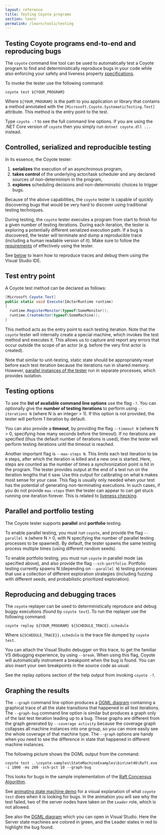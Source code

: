 ```yaml
---
layout: reference
title: Testing Coyote programs
section: learn
permalink: /learn/tools/testing
---
```


## Testing Coyote programs end-to-end and reproducing bugs

The `coyote` command line tool can be used to automatically test a Coyote program to find and
deterministically reproduce bugs in your code while also enforcing your safety and liveness property
[specifications](../core/specifications).

To invoke the tester use the following command:

```
coyote test ${YOUR_PROGRAM}
```

Where `${YOUR_PROGRAM}` is the path to you application or library that contains a method annotated
with the `[Microsoft.Coyote.SystematicTesting.Test]` attribute. This method is the entry point to the
test.

Type `coyote -?` to see the full command line options. If you are using the .NET Core version of
`coyote` then you simply run `dotnet coyote.dll ...` instead.

## Controlled, serialized and reproducible testing

In its essence, the Coyote tester:
 1. **serializes** the execution of an asynchronous program,
 2. **takes control** of the underlying actor/task scheduler and any declared sources of
    non-determinism in the program,
 3. **explores** scheduling decisions and non-deterministic choices to trigger bugs.

Because of the above capabilities, the `coyote` tester is capable of quickly discovering bugs that
would be very hard to discover using traditional testing techniques.

During testing, the `coyote` tester executes a program from start to finish for a given number of
testing iterations. During each iteration, the tester is exploring a potentially different
serialized execution path. If a bug is discovered, the tester will terminate and dump a reproducible
trace (including a human readable version of it). Make sure to follow the
[requirements](./tester-requirements) of effectively using the tester.

See [below](#reproducing-and-debugging-traces) to learn how to reproduce traces and debug them using
the Visual Studio IDE.

## Test entry point

A Coyote test method can be declared as follows:

```c#
[Microsoft.Coyote.Test]
public static void Execute(IActorRuntime runtime)
{
  runtime.RegisterMonitor(typeof(SomeMonitor));
  runtime.CreateActor(typeof(SomeMachine));
}
```

This method acts as the entry point to each testing iteration. Note that the `coyote` tester will
internally create a special machine, which invokes the test method and executes it. This allows us
to capture and report any errors that occur outside the scope of an actor (e.g. before the very
first actor is created).

Note that similar to unit-testing, static state should be appropriately reset before each test
iteration because the iterations run in shared memory. However, [parallel instances of the
tester](#parallel-and-portfolio-testing) run in separate processes, which provides isolation.

## Testing options

To see the **list of available command line options** use the flag `-?`. You can optionally give the
**number of testing iterations** to perform using `--iterations N` (where N is an integer > 1). If
this option is not provided, the tester will perform 1 iteration by default.

You can also provide a **timeout**, by providing the flag `--timeout N` (where N > 0, specifying how
many seconds before the timeout). If no iterations are specified (thus the default number of
iterations is used), then the tester will perform testing iterations until the timeout is reached.

Another important flag is `--max-steps N`. This limits each test iteration to be `N` steps, after
which the iteration is killed and a new one is started. Here, steps are counted as the number of
times a synchronization point is hit in the program. The tester provides output at the end of a test
run on the iteration lengths that it saw. Use this output for calibrating on what `N` makes most
sense for your case. This flag is usually only needed when your test has the potential of generating
non-terminating executions. In such cases, if you do not provide `max-steps` then the tester can
appear to can get stuck running one iteration forever. This is related to [liveness
checking](../core/liveness-checking).

## Parallel and portfolio testing

The Coyote tester supports **parallel** and **portfolio** testing.

To enable parallel testing, you must run `coyote`, and provide the flag `--parallel N` (where N > 0,
with N specifying the number of parallel testing processes to be spawned). By default, the tester
spawns the same testing process multiple times (using different random seeds).

To enable portfolio testing, you must run `coyote` in parallel mode (as specified above), and also
provide the flag `--sch-portfolio`. Portfolio testing currently spawns N (depending on `--parallel
N`) testing processes that use a collection of different exploration strategies (including fuzzing
with different seeds, and probabilistic prioritized exploration).

## Reproducing and debugging traces

The `coyote` replayer can be used to deterministically reproduce and debug buggy executions (found
by `coyote test`). To run the replayer use the following command:

```
coyote replay ${YOUR_PROGRAM} ${SCHEDULE_TRACE}.schedule
```

Where `${SCHEDULE_TRACE}}.schedule` is the trace file dumped by `coyote test`.

You can attach the Visual Studio debugger on this trace, to get the familiar VS debugging
experience, by using `--break`. When using this flag, Coyote will automatically instrument a
breakpoint when the bug is found. You can also insert your own breakpoints in the source code as
usual.

See the replay options section of the help output from invoking `coyote -?`.

## Graphing the results

The `--graph` command line option produces a [DGML diagram](/coyote/learn/tools/dgml) containing a
graphical trace of all the state transitions that happened in all test iterations. The `--graph-bug`
command line option is similar but produces a graph only of the last test iteration leading up to a
bug. These graphs are different from the graph generated by `--coverage activity` because the
coverage graph collapses all machine instances into one group, so you can more easily see the whole
coverage of that machine type. The `--graph` options are handy when you need to see the difference
in state that happened in different machine instances.

The following picture shows the DGML output from the command:

```
coyote test ..\coyote-samples\StateMachineExamples\bin\net46\Raft.exe -i 1000 -ms 200 -sch-pct 10 --graph-bug
```
This looks for bugs in the sample implementation of the [Raft Concensus
Algorithm](https://raft.github.io/).

See [animating state machine demo](/coyote/learn/programming-models/actors/state-machine-demo) for a
visual explanation of what `coyote test` does when it is looking for bugs. In the animation you will
see why the test failed, two of the server nodes have taken on the `Leader` role, which is not
allowed.

See also the [DGML diagram](/coyote/assets/images/raft.dgml) which you can open in Visual Studio.
Here the Server state machines are colored in green, and the Leader states in red to
highlight the bug found.
